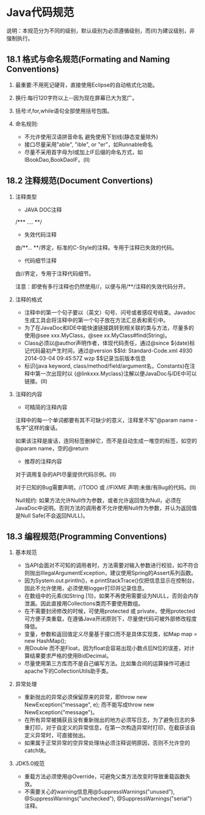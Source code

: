 # Java代码规范

说明：本规范分为不同的级别，默认级别为必须遵循级别，而(II)为建议级别，非强制执行。

## 18.1 格式与命名规范(Formating and Naming Conventions)

1. 最重要:不用死记硬背，直接使用Eclipse的自动格式化功能。
2. 换行:每行120字符以上--因为现在屏幕已大为宽广。
3. 括号:if,for,while语句全部使用括号包围。
4. 命名规则:
    
    * 不允许使用汉语拼音命名 避免使用下划线(静态变量除外)
    * 接口尽量采用"able", "ible", or "er"，如Runnable命名
    * 尽量不采用首字母为I或加上IF后缀的命名方式，如IBookDao,BookDaoIF。(II)

## 18.2 注释规范(Document Convertions)

1. 注释类型

    * JAVA DOC注释
    
    /\*\*\* .... **/
    
    * 失效代码注释
    
    由/\*\*... **/界定，标准的C-Style的注释。专用于注释已失效的代码。
    
    * 代码细节注释
    
    由//界定，专用于注释代码细节。

    注意：即使有多行注释也仍然使用//，以便与用/**/注释的失效代码分开。
    
2. 注释的格式
   
    * 注释中的第一个句子要以（英文）句号、问号或者感叹号结束。Javadoc生成工具会将注释中的第一个句子放在方法汇总表和索引中。
    * 为了在JavaDoc和IDE中能快速链接跳转到相关联的类与方法，尽量多的使用@see xxx.MyClass，@see xx.MyClass#find(String)。
    * Class必须以@author声明作者，体现代码责任，通过@since ${date}标记代码最初产生时间，通过@version \$\$Id: Standard-Code.xml 4930 2014-03-04 09:45:57Z wzp $$记录当前版本信息
    * 标识(java keyword, class/method/field/argument名，Constants)在注释中第一次出现时以 {@linkxxx.Myclass}注解以便JavaDoc与IDE中可以链接。(II)

3. 注释的内容

    * 可精简的注释内容
    
    注释中的每一个单词都要有其不可缺少的意义，注释里不写"@param name -名字"这样的废话。

    如果该注释是废话，连同标签删掉它，而不是自动生成一堆空的标签，如空的@param name，空的@return
    
    * 推荐的注释内容
    
    对于调用复杂的API尽量提供代码示例。(II)

    对于已知的Bug需要声明，//TODO 或 //FIXME 声明:未做/有Bug的代码。(II)
    
    Null规约:  如果方法允许Null作为参数，或者允许返回值为Null，必须在JavaDoc中说明。否则方法的调用者不允许使用Null作为参数，并认为返回值是Null Safe(不会返回NULL)。

## 18.3 编程规范(Programming Conventions)    

1. 基本规范

    * 当API会面对不可知的调用者时，方法需要对输入参数进行校验，如不符合则抛出IllegalArgumentException，建议使用Spring的Assert系列函数。
    * 因为System.out.println()，e.printStackTrace()仅把信息显示在控制台，因此不允许使用，必须使用logger打印并记录信息。
    * 在数组中的元素(如String [1])，如果不再使用需要设为NULL，否则会内存泄漏。因此直接用Collections类而不要使用数组。
    * 在不需要封闭修改的时候，可使用protected 或 private，使用protected可方便子类重载，在遵循Java开闭原则下，尽量使代码可被外部修改程度降低。
    * 变量，参数和返回值定义尽量基于接口而不是具体实现类，如Map map = new HashMap();
    * 用Double 而不是Float，因为float会容易出现小数点后N位的误差，对计算结果要求严格的使用BidDecimal。
    * 尽量使用第三方库而不是自己编写方法。比如集合间的运算操作可通过apache下的CollectionUtils助手类。
    
2. 异常处理

    * 重新抛出的异常必须保留原来的异常，即throw new NewException("message", e); 而不能写成throw new NewException("message")。
    * 在所有异常被捕获且没有重新抛出的地方必须写日志，为了避免日志的多重打印，对于自定义的异常信息，在第一次构造异常时打印，在截获该自定义异常时，可直接抛出。
    * 如果属于正常异常的空异常处理块必须注释说明原因，否则不允许空的catch块。
    
3. JDK5.0规范

    * 重载方法必须使用@Override，可避免父类方法改变时导致重载函数失效。
    * 不需要关心的warning信息用@SuppressWarnings("unused"), @SuppressWarnings("unchecked"), @SuppressWarnings("serial") 注释。
    
    
    
    
